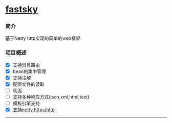 # [fastsky](https://starryfei.github.io/fastsky/ "fastsky")

### 简介
基于Netty http实现的简单的web框架

### 项目概述
- [x] 支持消息路由
- [x] bean的集中管理
- [x] 支持注解
- [x] 配置文件的读取
- [ ] 切面
- [ ] 支持多种响应方式(json,xml,html,text)
- [ ] 模板引擎支持
- [x] [支持netty https/http](https://www.zuoyanyouwu.com/2017/01/netty-ssl-using-and-analyze/)

------------

